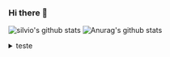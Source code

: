 ### Hi there 👋

![silvio's github stats](https://github-readme-stats.vercel.app/api?username=Silvio-Hub_icons=true&theme=radical)
![Anurag's github stats](https://github-readme-stats.vercel.app/api?username=anuraghazra&show_icons=true&theme=radical)
<details>
 <summary> teste </b></summary>
 <br> 


</details>



<!--
**Silvio-Hub/Silvio-Hub** is a ✨ _special_ ✨ repository because its `README.md` (this file) appears on your GitHub profile.

Here are some ideas to get you started:

- 🔭 I’m currently working on ...
- 🌱 I’m currently learning ...
- 👯 I’m looking to collaborate on ...
- 🤔 I’m looking for help with ...
- 💬 Ask me about ...
- 📫 How to reach me: ...
- 😄 Pronouns: ...
- ⚡ Fun fact: ...
-->
